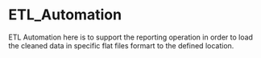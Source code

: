 # ETL_Automation
ETL Automation here is to support the reporting operation in order to load the cleaned data in specific flat files formart to the defined location.
